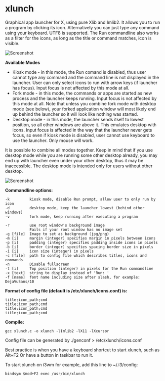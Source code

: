 # xlunch
Graphical app launcher for X, using pure Xlib and Imlib2. It allows you to run a program by clicking its icon. Alternatively
you can just type any command using your keyboard. UTF8 is supported.
The Run commandline also works as a filter for the icons, as long as the title or command matches, icon is visible.

![Screenshot](/../Screenshot/screenshot.png?raw=true "Screenshot")

**Available Modes**

- Kiosk mode - in this mode, the Run comand is disabled, thus user cannot
    type any command and the command line is not displayed in the launcher.
    User can only select icons to run with arrow keys (if launcher has focus).
    Input focus is not affected by this mode at all.
- Fork mode - in this mode, the commands or apps are started as new process
    and the launcher keeps running. Input focus is not affected by this mode at all.
    Note that unless you combine fork mode with desktop mode (see below),
    your forked application window will most likely end up behind the launcher
    so it will look like nothing was started.
- Desktop mode - in this mode, the launcher sends itself to lowest position,
    so all other windows are above it. This emulates desktop with icons.
    Input focus is affected in the way that the launcher never gets focus,
    so even if kiosk mode is disabled, user cannot use keyboard to use the launcher.
    Only mouse will work.

It is possible to combine all modes together. Keep in mind that if you use
desktop mode while you are running some other desktop already, you may
end up with launcher even under your other desktop, thus it may be inaccessible.
The desktop mode is intended only for users without other desktop.

![Screenshot](/../Screenshot/screenshot2.png?raw=true "Screenshot")


**Commandline options:**

    -k         kiosk mode, disable Run prompt, allow user to only run by icon
    -d         desktop mode, keep the launcher lowest (behind other windows)
    -v         fork mode, keep running after executing a program
    
    -r         use root window's background image
               Fails if your root window has no image set
    -g [file]  Image to set as background (jpg/png)
    -m [i]     margin (integer) specifies margin in pixels between icons
    -p [i]     padding (integer) specifies padding inside icons in pixels
    -b [i]     border (integer) specifies spacing border size in pixels
    -i [i]     icon size (integer) in pixels
    -c [file]  path to config file which describes titles, icons and commands
    -n         Disable fullscreen
    -t [i]     Top position (integer) in pixels for the Run commandline
    -x [text]  string to display instead of 'Run: '
    -f [name]  font name including size after slash, for example: DejaVuSans/10



**Format of config file (default is /etc/xlunch/icons.conf) is:**

    title;icon_path;cmd
    title;icon_path;cmd
    title;icon_path;cmd
    title;icon_path;cmd


**Compile:**

    gcc xlunch.c -o xlunch -lImlib2 -lX11 -lXcursor


Config file can be generated by ./genconf > /etc/xlunch/icons.conf

Best practice is when you have a keyboard shortcut to start xlunch, such as Alt+F2
Or have a button in taskbar to run it.

To start xlunch on i3wm for example, add this line to ~/.i3/config:

    bindsym $mod+F2 exec /usr/bin/xlunch

